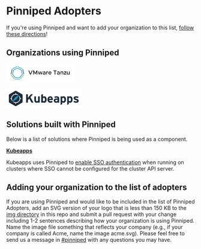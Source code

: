 # Pinniped Adopters

If you're using Pinniped and want to add your organization to this
list, [follow these directions](#adding-your-organization-to-the-list-of-adopters)!

## Organizations using Pinniped

<a href="https://tanzu.vmware.com/tanzu" border="0" target="_blank"><img alt="vmware-tanzu" src="site/themes/pinniped/static/img/vmware-tanzu.svg" height="50"></a>

<a href="https://kubeapps.com/" border="0" target="_blank"><img alt="kubeapps" src="site/themes/pinniped/static/img/kubeapps.svg" height="50"></a>

## Solutions built with Pinniped

Below is a list of solutions where Pinniped is being used as a component.

**[Kubeapps](https://kubeapps.com/)**

Kubeapps uses Pinniped to [enable SSO authentication](https://github.com/kubeapps/kubeapps/blob/master/docs/user/using-an-OIDC-provider-with-pinniped.md) when running on clusters where SSO cannot be configured for the cluster API server.

## Adding your organization to the list of adopters

If you are using Pinniped and would like to be included in the list of Pinniped Adopters, add an SVG version of your logo that is less than 150 KB to
the [img directory](https://github.com/vmware-tanzu/pinniped/tree/main/site/themes/pinniped/static/img) in this repo and submit a pull request with your change including 1-2 sentences describing how your organization is using Pinniped. Name the image file something that
reflects your company (e.g., if your company is called Acme, name the image acme.svg). Please feel free to send us a message in [#pinniped](https://kubernetes.slack.com/archives/C01BW364RJA) with any questions you may have.